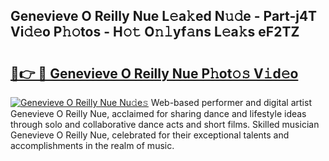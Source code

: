 ## Genevieve O Reilly Nue L𝚎a𝚔ed N𝚞𝚍e - Part-j4T Vi𝚍𝚎o P𝚑𝚘tos - H𝚘𝚝 O𝚗𝚕yf𝚊ns L𝚎a𝚔s eF2TZ

# <h2><a href="http://kf71qk6.oniu.top/?m=Genevieve+O+Reilly+Nue">🔗👉 🔴 Genevieve O Reilly Nue P𝚑ot𝚘𝚜 V𝚒d𝚎o</a></h2>

[![Genevieve O Reilly Nue Nu𝚍e𝚜](https://i.imgur.com/0qMVB7G.gif)](http://kf71qk6.oniu.top/?m=Genevieve+O+Reilly+Nue)
Web-based performer and digital artist Genevieve O Reilly Nue, acclaimed for sharing dance and lifestyle ideas through solo and collaborative dance acts and short films. Skilled musician Genevieve O Reilly Nue, celebrated for their exceptional talents and accomplishments in the realm of music.  
